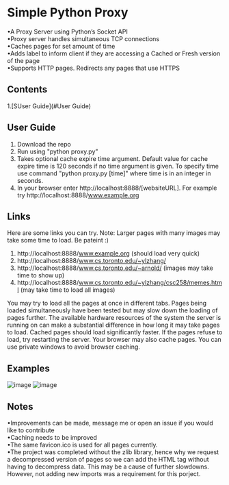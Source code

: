 # Simple Python Proxy
•A Proxy Server using Python’s Socket API  
•Proxy server handles simultaneous TCP connections  
•Caches pages for set amount of time  
•Adds label to inform client if they are accessing a Cached or Fresh version of the page <br />
•Supports HTTP pages. Redirects any pages that use HTTPS

## Contents
1.[SUser Guide](#User Guide)


## User Guide
1. Download the repo
2. Run using "python proxy.py"
4. Takes optional cache expire time argument. Default value for cache expire time is 120 seconds if no time argument is given. To specify time use command "python proxy.py [time]" where time is in an integer in seconds.
5. In your browser enter http://localhost:8888/[websiteURL]. For example try http://localhost:8888/www.example.org

## Links
Here are some links you can try. Note: Larger pages with many images may take some time to load. Be pateint :)
1. http://localhost:8888/www.example.org (should load very quick)
2. http://localhost:8888/www.cs.toronto.edu/~ylzhang/
3. http://localhost:8888/www.cs.toronto.edu/~arnold/ (images may take time to show up)
4. http://localhost:8888/www.cs.toronto.edu/~ylzhang/csc258/memes.html (may take time to load all images)

You may try to load all the pages at once in different tabs. Pages being loaded simultaneously have been tested but may slow down the loading of pages further. The available hardware resources of the system the server is running on can make a substantial difference in how long it may take pages to load. Cached pages should load significantly faster. If the pages refuse to load, try restarting the server. Your browser may also cache pages. You can use private windows to avoid browser caching.


## Examples
![image](https://user-images.githubusercontent.com/66569506/116111484-b0fa0000-a684-11eb-8ab4-acd6cf508164.png)
![image](https://user-images.githubusercontent.com/66569506/116111006-38933f00-a684-11eb-8342-f4b2a2511f51.png)

## Notes
•Improvements can be made, message me or open an issue if you would like to contribute <br />
•Caching needs to be improved <br />
•The same favicon.ico is used for all pages currently. <br />
•The project was completed without the zlib library, hence why we request a decompressed version of pages so we can add the HTML tag without having to decompress data. This may be a cause of further slowdowns. However, not adding new imports was a requirement for this porject. <br />




